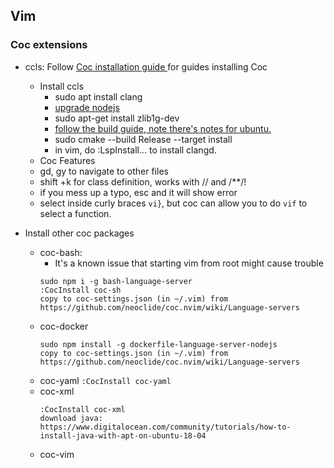 ## Vim 
### Coc extensions
- ccls: Follow [Coc installation guide ](https://codevion.github.io/#!vim/coc.md) for guides installing Coc
	- Install ccls
		- sudo apt install clang
		- [upgrade nodejs](https://phoenixnap.com/kb/update-node-js-version)
		- sudo apt-get install zlib1g-dev
		- [follow the build guide, note there's notes for ubuntu.](https://github.com/MaskRay/ccls/wiki/Build)
		- sudo cmake --build Release --target install
		- in vim, do :LspInstall... to install clangd. 
	- Coc Features
	- gd, gy to navigate to other files
	- shift +k for class definition, works with // and /\*\*/!
	- if you mess up a typo, esc and it will show error
	- select inside curly braces ```vi}```, but coc can allow you to do ```vif``` to select a function. 

- Install other coc packages
	- coc-bash: 
		- It's a known issue that starting vim from root might cause trouble
		```
		sudo npm i -g bash-language-server
		:CocInstall coc-sh
		copy to coc-settings.json (in ~/.vim) from https://github.com/neoclide/coc.nvim/wiki/Language-servers
		```
	- coc-docker
		```
		sudo npm install -g dockerfile-language-server-nodejs
		copy to coc-settings.json (in ~/.vim) from https://github.com/neoclide/coc.nvim/wiki/Language-servers 
		```
	- coc-yaml
		```:CocInstall coc-yaml```
	- coc-xml
		```
		:CocInstall coc-xml
		download java: https://www.digitalocean.com/community/tutorials/how-to-install-java-with-apt-on-ubuntu-18-04
		```
	- coc-vim






